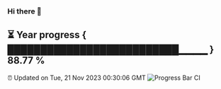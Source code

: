 ### Hi there 👋
⏳ Year progress { ██████████████████████████▁▁▁▁ } 88.77 %
---
⏰ Updated on Tue, 21 Nov 2023 00:30:06 GMT
![Progress Bar CI](https://github.com/Moyi321/Moyi321/workflows/Progress%20Bar%20CI/badge.svg)

